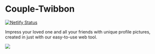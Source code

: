 # Couple-Twibbon

[![Netlify Status](https://api.netlify.com/api/v1/badges/cedf6fd6-c726-4a67-8e8b-1cf895138f3e/deploy-status)](https://app.netlify.com/sites/couples/deploys)

Impress your loved one and all your friends with unique profile pictures, created in just with our easy-to-use web tool.

<img src="https://sksd.netlify.app/img/og.png">
